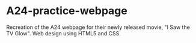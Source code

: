 # A24-practice-webpage
Recreation of the A24 webpage for their newly released movie, "I Saw the TV Glow".
Web design using HTML5 and CSS.
